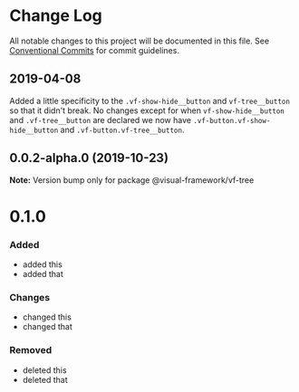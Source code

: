 # Change Log

All notable changes to this project will be documented in this file.
See [Conventional Commits](https://conventionalcommits.org) for commit guidelines.


## 2019-04-08

Added a little specificity to the `.vf-show-hide__button`  and `vf-tree__button` so that it didn't break. No changes except for when `vf-show-hide__button` and `.vf-tree__button` are declared we now have `.vf-button.vf-show-hide__button` and `.vf-button.vf-tree__button`.

## 0.0.2-alpha.0 (2019-10-23)

**Note:** Version bump only for package @visual-framework/vf-tree





# 0.1.0

### Added
- added this
- added that

### Changes

- changed this
- changed that

### Removed

- deleted this
- deleted that
